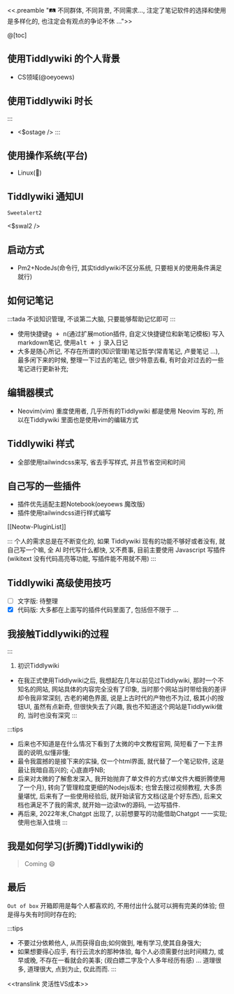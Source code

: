 
<<.preamble "🛤️ 不同群体, 不同背景, 不同需求..., 注定了笔记软件的选择和使用是多样化的, 也注定会有观点的争论不休 ...">>


@[toc]

## 使用Tiddlywiki 的个人背景

* CS领域(@oeyoews)

## 使用Tiddlywiki 时长

:::
* <$ostage />
:::

## 使用操作系统(平台)

* Linux(:penguin:)

## Tiddlywiki 通知UI

`Sweetalert2`

<$swal2 />

## 启动方式

* Pm2+NodeJs(命令行, 其实tiddlywiki不区分系统, 只要相关的使用条件满足就行)

## 如何记笔记

:::tada
不谈知识管理, 不谈第二大脑, 只要能够帮助记忆即可
:::

* 使用快捷键<kbd>g + n</kbd>(通过扩展motion插件, 自定义快捷键位和新笔记模板) 写入markdown笔记, 使用<kbd>alt + j</kbd> 录入日记
* 大多是随心所记, 不存在所谓的(知识管理)笔记哲学(常青笔记, 卢曼笔记 ...), 最多闲下来的时候, 整理一下过去的笔记, 很少特意去看, 有时会对过去的一些笔记进行更新补充;

## 编辑器模式

* Neovim(vim) 重度使用者, 几乎所有的Tiddlywiki 都是使用 Neovim 写的, 所以在Tiddlywiki 里面也是使用vim的编辑方式

## Tiddlywiki 样式

* 全部使用tailwindcss来写, 省去手写样式, 并且节省空间和时间

## 自己写的一些插件

* 插件优先适配主题Notebook(oeyoews 魔改版)
* 插件使用tailwindcss进行样式编写

[[Neotw-PluginList]]

:::
个人的需求总是在不断变化的, 如果 Tiddlywiki 现有的功能不够好或者没有, 就自己写一个嘛, 全 AI 时代写什么都快, 又不费事, 目前主要使用 Javascript 写插件(wikitext 没有代码高亮等功能, 写插件能不用就不用)
:::

## Tiddlywiki 高级使用技巧

- [ ] 文字版: 待整理
- [x] 代码版: 大多都在上面写的插件代码里面了, 包括但不限于 ...

<!-- <$inline-giscus /> -->

## 我接触Tiddlywiki的过程

:::
1. 初识Tiddlywiki
* 在我正式使用Tiddlywiki之后, 我想起在几年以前见过Tiddlywiki, 那时一个不知名的网站, 网站具体的内容完全没有了印象, 当时那个网站当时带给我的差评却令我非常深刻, 古老的褐色界面, 说是上古时代的产物也不为过, 极其小的按钮UI, 虽然有点新奇, 但很快失去了兴趣, 我也不知道这个网站是Tiddlywiki做的, 当时也没有深究
:::

:::tips
* 后来也不知道是在什么情况下看到了太微的中文教程官网, 简短看了一下主界面的说明,似懂非懂;
* 最令我震撼的是接下来的实操, 仅一个html界面, 就代替了一个笔记软件, 这是最让我暗自高兴的; 心底直呼NB; 
* 后来对太微的了解愈发深入, 我开始抛弃了单文件的方式(单文件大概折腾使用了一个月), 转向了管理粒度更细的Nodejs版本; 也曾去搜过视频教程, 大多质量堪忧, 后来有了一些使用经验后, 就开始读官方文档(这是个好东西), 后来文档也满足不了我的需求, 就开始一边读tw的源码, 一边写插件.
* 再后来, 2022年末,Chatgpt 出现了, 以前想要写的功能借助Chatgpt 一一实现; 使用也渐入佳境
:::

## 我是如何学习(折腾)Tiddlywiki的

> Coming :smile:

## 最后

`Out of box` 开箱即用是每个人都喜欢的, 不用付出什么就可以拥有完美的体验; 但是得与失有时同时存在的; 

:::tips
* 不要过分依赖他人, 从而获得自由;如何做到, 唯有学习,使其自身强大;
* 如果想要得心应手, 有行云流水的那种体验, 每个人必须需要付出时间精力, 或早或晚, 不存在一看就会的美事; (观白嫖二字及个人多年经历有感)
... 道理很多, 道理很大, 点到为止, 仅此而而.
:::

<<translink 灵活性VS成本>>


<!--
<<callout-details open "Tiddlywiki Neotw Plugins" "{{Neotw-PluginList}}">>
-->